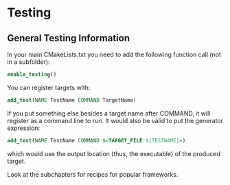 # Testing

## General Testing Information

In your main CMakeLists.txt you need to add the following function call (not in a subfolder):

```cmake
enable_testing()
```

You can register targets with:

```cmake
add_test(NAME TestName COMMAND TargetName)
```

If you put something else besides a target name after COMMAND, it will register as a command line to run. It would also be valid to put the generator expression:

```cmake
add_test(NAME TestName COMMAND $<TARGET_FILE:${TESTNAME}>)
```

which would use the output location (thus, the executable) of the produced target.


Look at the subchapters for recipes for popular frameworks.

